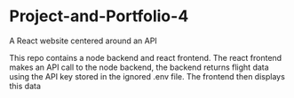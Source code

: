 # Project-and-Portfolio-4
A React website centered around an API

This repo contains a node backend and react frontend. The react frontend makes an API call to the node backend, the backend returns flight data using the API key stored in the ignored .env file. The frontend then displays this data
